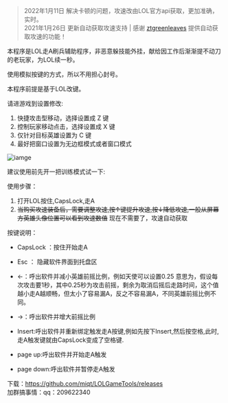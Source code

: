 > 2022年1月11日 解决卡顿的问题，攻速改由LOL官方api获取，更加准确，实时。  
> 2021年1月26日 更新自动获取攻速支持 | 感谢 [ztgreenleaves](https://github.com/ztgreenleaves) 提供自动获取攻速的功能！


本程序是LOL走A刷兵辅助程序，非恶意躲技能外挂，献给因工作后渐渐提不动刀的老玩家，为LOL续一秒。

使用模拟按键的方式，所以不用担心封号。

本程序前提是基于LOL改键。

请进游戏到设置修改:

1. 快捷攻击型移动，选择设置成 Z 键
2. 控制玩家移动点击，选择设置成 X 键
3. 仅针对目标英雄设置为 C 键
4. 最好把窗口设置为无边框模式或者窗口模式

![iamge](image.png)

建议使用前先开一把训练模式试一下:

使用步骤：

1. 打开LOL按住,CapsLock,走A
2. ~~当购买攻速装备后，需要调整攻速,按↑键提升攻速,按↓降低攻速,一般从屏幕方英雄头像位置可以看到攻速数值~~ 现在不需要了，攻速自动获取

按键说明：

- CapsLock ：按住开始走A

- Esc ： 隐藏软件界面到托盘区

- ←：呼出软件并减小英雄前摇比例，例如天使可以设置0.25 意思为，假设每次攻击要1秒，其中0.25秒为攻击前摇，剩余为取消后摇后走路时间，这个值越小走A越顺畅，但太小了容易漏A，反之不容易漏A，不同英雄前摇比例不同。
- →：呼出软件并增大前摇比例

- Insert:呼出软件并重新绑定触发走A按键,例如先按下Insert,然后按空格,此时,走A触发键就由CapsLock变成了空格键.
- page up:呼出软件并开始走A触发
- page down:呼出软件并暂停走A触发

下载：https://github.com/miqt/LOLGameTools/releases   
加群搞事情：qq：209622340



